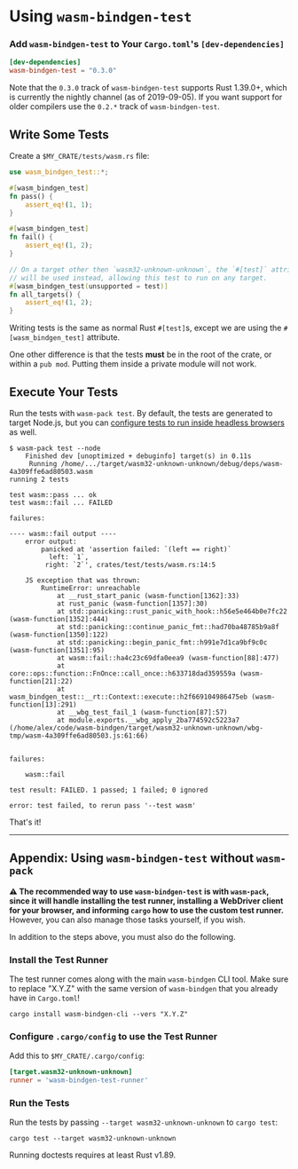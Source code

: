 # Using `wasm-bindgen-test`

### Add `wasm-bindgen-test` to Your `Cargo.toml`'s `[dev-dependencies]`

```toml
[dev-dependencies]
wasm-bindgen-test = "0.3.0"
```

Note that the `0.3.0` track of `wasm-bindgen-test` supports Rust 1.39.0+, which
is currently the nightly channel (as of 2019-09-05). If you want support for
older compilers use the `0.2.*` track of `wasm-bindgen-test`.

## Write Some Tests

Create a `$MY_CRATE/tests/wasm.rs` file:

```rust
use wasm_bindgen_test::*;

#[wasm_bindgen_test]
fn pass() {
    assert_eq!(1, 1);
}

#[wasm_bindgen_test]
fn fail() {
    assert_eq!(1, 2);
}

// On a target other then `wasm32-unknown-unknown`, the `#[test]` attribute
// will be used instead, allowing this test to run on any target.
#[wasm_bindgen_test(unsupported = test)]
fn all_targets() {
    assert_eq!(1, 2);
}
```

Writing tests is the same as normal Rust `#[test]`s, except we are using the
`#[wasm_bindgen_test]` attribute.

One other difference is that the tests **must** be in the root of the crate, or
within a `pub mod`. Putting them inside a private module will not work.

## Execute Your Tests

Run the tests with `wasm-pack test`. By default, the tests are generated to
target Node.js, but you can [configure tests to run inside headless
browsers](./browsers.html) as well.

```shell
$ wasm-pack test --node
    Finished dev [unoptimized + debuginfo] target(s) in 0.11s
     Running /home/.../target/wasm32-unknown-unknown/debug/deps/wasm-4a309ffe6ad80503.wasm
running 2 tests

test wasm::pass ... ok
test wasm::fail ... FAILED

failures:

---- wasm::fail output ----
    error output:
        panicked at 'assertion failed: `(left == right)`
          left: `1`,
         right: `2`', crates/test/tests/wasm.rs:14:5

    JS exception that was thrown:
        RuntimeError: unreachable
            at __rust_start_panic (wasm-function[1362]:33)
            at rust_panic (wasm-function[1357]:30)
            at std::panicking::rust_panic_with_hook::h56e5e464b0e7fc22 (wasm-function[1352]:444)
            at std::panicking::continue_panic_fmt::had70ba48785b9a8f (wasm-function[1350]:122)
            at std::panicking::begin_panic_fmt::h991e7d1ca9bf9c0c (wasm-function[1351]:95)
            at wasm::fail::ha4c23c69dfa0eea9 (wasm-function[88]:477)
            at core::ops::function::FnOnce::call_once::h633718dad359559a (wasm-function[21]:22)
            at wasm_bindgen_test::__rt::Context::execute::h2f669104986475eb (wasm-function[13]:291)
            at __wbg_test_fail_1 (wasm-function[87]:57)
            at module.exports.__wbg_apply_2ba774592c5223a7 (/home/alex/code/wasm-bindgen/target/wasm32-unknown-unknown/wbg-tmp/wasm-4a309ffe6ad80503.js:61:66)


failures:

    wasm::fail

test result: FAILED. 1 passed; 1 failed; 0 ignored

error: test failed, to rerun pass '--test wasm'
```

That's it!

--------------------------------------------------------------------------------

## Appendix: Using `wasm-bindgen-test` without `wasm-pack`

**⚠️ The recommended way to use `wasm-bindgen-test` is with `wasm-pack`, since it
will handle installing the test runner, installing a WebDriver client for your
browser, and informing `cargo` how to use the custom test runner.** However, you
can also manage those tasks yourself, if you wish.

In addition to the steps above, you must also do the following.

### Install the Test Runner

The test runner comes along with the main `wasm-bindgen` CLI tool. Make sure to
replace "X.Y.Z" with the same version of `wasm-bindgen` that you already have in
`Cargo.toml`!

```shell
cargo install wasm-bindgen-cli --vers "X.Y.Z"
```

### Configure `.cargo/config` to use the Test Runner

Add this to `$MY_CRATE/.cargo/config`:

```toml
[target.wasm32-unknown-unknown]
runner = 'wasm-bindgen-test-runner'
```

### Run the Tests

Run the tests by passing `--target wasm32-unknown-unknown` to `cargo test`:

```
cargo test --target wasm32-unknown-unknown
```

Running doctests requires at least Rust v1.89.

